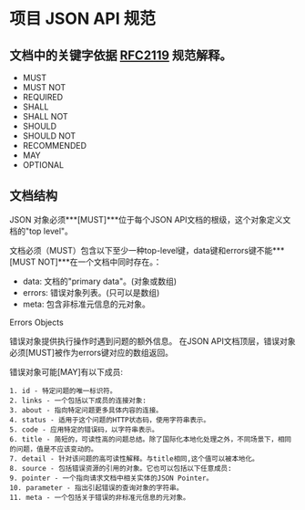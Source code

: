 
# 项目 JSON API 规范

## 文档中的关键字依据 [RFC2119](https://tools.ietf.org/html/rfc2119) 规范解释。 
+ MUST
+ MUST NOT
+ REQUIRED
+ SHALL
+ SHALL NOT
+ SHOULD
+ SHOULD NOT
+ RECOMMENDED
+ MAY
+ OPTIONAL
    
## 文档结构
JSON 对象必须***[MUST]***位于每个JSON API文档的根级，这个对象定义文档的"top level"。

文档必须（MUST）包含以下至少一种top-level键，data键和errors键不能***[MUST NOT]***在一个文档中同时存在。：

* data: 文档的"primary data"。(对象或数组)
* errors: 错误对象列表。(只可以是数组)
* meta: 包含非标准元信息的元对象。




Errors Objects

错误对象提供执行操作时遇到问题的额外信息。 在JSON API文档顶层，错误对象必须[MUST]被作为errors键对应的数组返回。

错误对象可能[MAY]有以下成员:

	1. id - 特定问题的唯一标识符。
	2. links - 一个包括以下成员的连接对象:
	3. about - 指向特定问题更多具体内容的连接。
	4. status - 适用于这个问题的HTTP状态码，使用字符串表示。
	5. code - 应用特定的错误码，以字符串表示。
	6. title - 简短的，可读性高的问题总结。除了国际化本地化处理之外，不同场景下，相同的问题，值是不应该变动的。
	7. detail - 针对该问题的高可读性解释。与title相同,这个值可以被本地化。
	8. source - 包括错误资源的引用的对象。它也可以包括以下任意成员:
	9. pointer - 一个指向请求文档中相关实体的JSON Pointer。
	10. parameter - 指出引起错误的查询对象的字符串。
	11. meta - 一个包括关于错误的非标准元信息的元对象。


